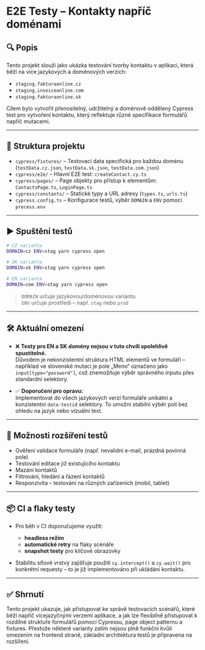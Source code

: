 # E2E Testy – Kontakty napříč doménami

## 🔍 Popis

Tento projekt slouží jako ukázka testování tvorby kontaktu v aplikaci, která běží na více jazykových a doménových verzích:

- `staging.fakturaonline.cz`
- `staging.invoiceonline.com`
- `staging.fakturaonline.sk`

Cílem bylo vytvořit přenositelný, udržitelný a doménově oddělený Cypress test pro vytvoření kontaktu, který reflektuje různé specifikace formulářů napříč mutacemi.

---

## 🧱 Struktura projektu

- `cypress/fixtures/` – Testovací data specifická pro každou doménu (`testData.cz.json`, `testData.sk.json`, `testData.com.json`)
- `cypress/e2e/` – Hlavní E2E test: `createContact.cy.ts`
- `cypress/pages/` – Page objekty pro přístup k elementům: `ContactsPage.ts`, `LoginPage.ts`
- `cypress/constants/` – Statické typy a URL adresy (`types.ts`, `urls.ts`)
- `cypress.config.ts` – Konfigurace testů, výběr `DOMAIN` a `ENV` pomocí `process.env`

---

## ▶️ Spuštění testů

```bash
# CZ varianta
DOMAIN=cz ENV=stag yarn cypress open

# SK varianta
DOMAIN=sk ENV=stag yarn cypress open

# EN varianta
DOMAIN=com ENV=stag yarn cypress open
```

> `DOMAIN` určuje jazykovou/doménovou variantu  
> `ENV` určuje prostředí – např. `stag` nebo `prod`

---

## 🛠️ Aktuální omezení

- ❌ **Testy pro EN a SK domény nejsou v tuto chvíli spolehlivě spustitelné.**  
  Důvodem je nekonzistentní struktura HTML elementů ve formuláři – například ve slovenské mutaci je pole „Meno“ označeno jako `input[type="password"]`, což znemožňuje výběr správného inputu přes standardní selektory.

- ✅ **Doporučení pro opravu:**  
  Implementovat do všech jazykových verzí formuláře unikátní a konzistentní `data-testid` selektory. To umožní stabilní výběr polí bez ohledu na jazyk nebo vizuální text.

---

## 🧠 Možnosti rozšíření testů

- Ověření validace formuláře (např. nevalidní e-mail, prázdná povinná pole)
- Testování editace již existujícího kontaktu
- Mazání kontaktů
- Filtrování, hledání a řazení kontaktů
- Responzivita – testování na různých zařízeních (mobil, tablet)

---

## 📦 CI a flaky testy

- Pro běh v CI doporučujeme využít:
  - **headless režim**
  - **automatické retry** na flaky scénáře
  - **snapshot testy** pro klíčové obrazovky

- Stabilitu síťové vrstvy zajišťuje použití `cy.intercept()` a `cy.wait()` pro konkrétní requesty – to je již implementováno při ukládání kontaktu.

---

## ✅ Shrnutí

Tento projekt ukazuje, jak přistupovat ke správě testovacích scénářů, které běží napříč vícejazyčnými verzemi aplikace, a jak lze flexibilně přistupovat k rozdílné struktuře formulářů pomocí Cypressu, page object patternu a fixtures. Přestože některé varianty zatím nejsou plně funkční kvůli omezením na frontend straně, základní architektura testů je připravena na rozšíření.
